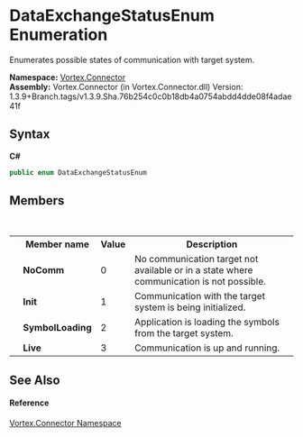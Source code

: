 # DataExchangeStatusEnum Enumeration
 

Enumerates possible states of communication with target system.

**Namespace:**&nbsp;<a href="N_Vortex_Connector.md">Vortex.Connector</a><br />**Assembly:**&nbsp;Vortex.Connector (in Vortex.Connector.dll) Version: 1.3.9+Branch.tags/v1.3.9.Sha.76b254c0c0b18db4a0754abdd4dde08f4adae41f

## Syntax

**C#**<br />
``` C#
public enum DataExchangeStatusEnum
```


## Members
&nbsp;<table><tr><th></th><th>Member name</th><th>Value</th><th>Description</th></tr><tr><td /><td target="F:Vortex.Connector.DataExchangeStatusEnum.NoComm">**NoComm**</td><td>0</td><td>No communication target not available or in a state where communication is not possible.</td></tr><tr><td /><td target="F:Vortex.Connector.DataExchangeStatusEnum.Init">**Init**</td><td>1</td><td>Communication with the target system is being initialized.</td></tr><tr><td /><td target="F:Vortex.Connector.DataExchangeStatusEnum.SymbolLoading">**SymbolLoading**</td><td>2</td><td>Application is loading the symbols from the target system.</td></tr><tr><td /><td target="F:Vortex.Connector.DataExchangeStatusEnum.Live">**Live**</td><td>3</td><td>Communication is up and running.</td></tr></table>

## See Also


#### Reference
<a href="N_Vortex_Connector.md">Vortex.Connector Namespace</a><br />